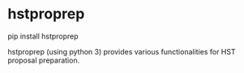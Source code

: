 # hstproprep

pip install hstproprep

hstproprep (using python 3) provides various functionalities for HST proposal preparation.
